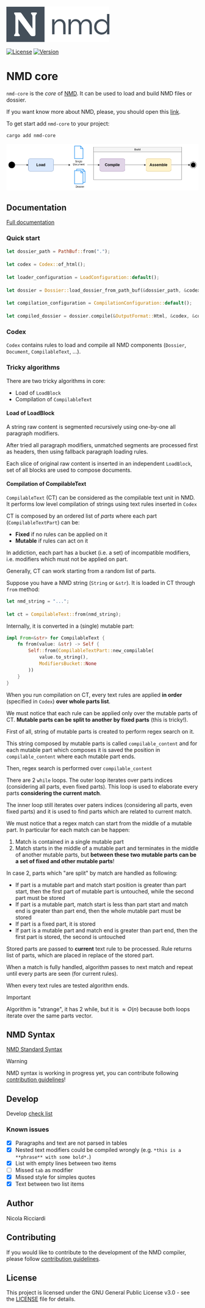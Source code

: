 ![Logo](images/logo.png)

[![License](https://img.shields.io/badge/license-GPL3-green.svg)](LICENSE)
[![Version](https://img.shields.io/badge/version-v1.0.0-blue.svg)](CHANGELOG.md)

# NMD core

`nmd-core` is the *core* of [NMD](https://github.com/nricciardi/nmd). It can be used to load and build NMD files or dossier.

If you want know more about NMD, please, you should open this [link](https://github.com/nricciardi/nmd).

To get start add `nmd-core` to your project:

```shell
cargo add nmd-core
```

![](images/nmd-lifecycle.png)


## Documentation

[Full documentation](target/doc/nmd_core/index.html)


### Quick start

```rust
let dossier_path = PathBuf::from(".");

let codex = Codex::of_html();

let loader_configuration = LoadConfiguration::default();

let dossier = Dossier::load_dossier_from_path_buf(&dossier_path, &codex, &loader_configuration, LoadConfigurationOverLay::default()).unwrap();

let compilation_configuration = CompilationConfiguration::default();

let compiled_dossier = dossier.compile(&OutputFormat::Html, &codex, &compilation_configuration, CompilationConfigurationOverLay::default()).unwrap();
```

### Codex

`Codex` contains rules to load and compile all NMD components (`Dossier`, `Document`, `CompilableText`, ...).


### Tricky algorithms

There are two tricky algorithms in core:

- Load of `LoadBlock`
- Compilation of `CompilableText`


#### Load of LoadBlock

A string raw content is segmented recursively using one-by-one all paragraph modifiers.

After tried all paragraph modifiers, unmatched segments are processed first as headers, then using fallback paragraph loading rules.

Each slice of original raw content is inserted in an independent `LoadBlock`, set of all blocks are used to compose documents.

#### Compilation of CompilableText

`CompilableText` (CT) can be considered as the compilable text unit in NMD. It performs low level compilation of strings using text rules inserted in `Codex` 

CT is composed by an ordered list of *parts* where each part (`CompilableTextPart`) can be:

- **Fixed** if no rules can be applied on it
- **Mutable** if rules can act on it

In addiction, each part has a bucket (i.e. a set) of incompatible modifiers, i.e. modifiers which must not be applied on part.

Generally, CT can work starting from a random list of parts.

Suppose you have a NMD string (`String` or `&str`). It is loaded in CT through `from` method:

```rust
let nmd_string = "...";

let ct = CompilableText::from(nmd_string);
```

Internally, it is converted in a (single) mutable part:

```rust
impl From<&str> for CompilableText {
    fn from(value: &str) -> Self {
        Self::from(CompilableTextPart::new_compilable(
            value.to_string(),
            ModifiersBucket::None
        ))
    }
}
```

When you run compilation on CT, every text rules are applied **in order** (specified in `Codex`) **over whole parts list**.

We must notice that each rule can be applied only over the mutable parts of CT. **Mutable parts can be split to another by fixed parts** (this is tricky!).

First of all, string of mutable parts is created to perform regex search on it.

This string composed by mutable parts is called `compilable_content` and for each mutable part which composes it is saved the position in `compilable_content` where each mutable part ends.

Then, regex search is performed over `compilable_content`

There are 2 `while` loops. The outer loop iterates over parts indices (considering all parts, even fixed parts). This loop is used to elaborate every parts **considering the current match**.

The inner loop still iterates over paters indices (considering all parts, even fixed parts) and it is used to find parts which are related to current match.

We must notice that a regex match can start from the middle of a mutable part. In particular for each match can be happen:

1. Match is contained in a single mutable part
2. Match starts in the middle of a mutable part and terminates in the middle of another mutable parts, but **between these two mutable parts can be a set of fixed and other mutable parts**! 

In case 2, parts which "are split" by match are handled as following:

- If part is a mutable part and match start position is greater than part start, then the first part of mutable part is untouched, while the second part must be stored
- If part is a mutable part, match start is less than part start and match end is greater than part end, then the whole mutable part must be stored
- If part is a fixed part, it is stored
- If part is a mutable part and match end is greater than part end, then the first part is stored, the second is untouched

Stored parts are passed to **current** text rule to be processed. Rule returns list of parts, which are placed in replace of the stored part. 

When a match is fully handled, algorithm passes to next match and repeat until every parts are seen (for current rules).

When every text rules are tested algorithm ends.

> [!IMPORTANT]
> Algorithm is "strange", it has 2 while, but it is $\approx O(n)$ because both loops iterate over the same parts vector.



## NMD Syntax

[NMD Standard Syntax](NMD.md)

> [!WARNING]
> NMD syntax is working in progress yet, you can contribute following [contribution guidelines](CONTRIBUTING.md)!


## Develop

Develop [check list](DEVELOP.md)

### Known issues

- [x] Paragraphs and text are not parsed in tables
- [x] Nested text modifiers could be compiled wrongly (e.g. `*this is a **phrase** with some bold*.`)
- [x] List with empty lines between two items
- [ ] Missed `tab` as modifier
- [x] Missed style for simples quotes
- [x] Text between two list items

## Author

Nicola Ricciardi

## Contributing

If you would like to contribute to the development of the NMD compiler, please follow [contribution guidelines](CONTRIBUTING.md).

## License

This project is licensed under the GNU General Public License v3.0 - see the [LICENSE](LICENSE) file for details.
